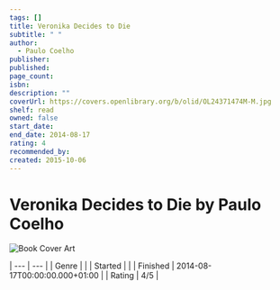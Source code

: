 ```yaml
---
tags: []
title: Veronika Decides to Die
subtitle: " "
author:
  - Paulo Coelho
publisher: 
published: 
page_count: 
isbn: 
description: ""
coverUrl: https://covers.openlibrary.org/b/olid/OL24371474M-M.jpg
shelf: read
owned: false
start_date: 
end_date: 2014-08-17
rating: 4
recommended_by: 
created: 2015-10-06
---
```


# Veronika Decides to Die by Paulo Coelho

![Book Cover Art](https://covers.openlibrary.org/b/olid/OL24371474M-M.jpg)


| --- | --- |
| Genre |  |
| Started |  |
| Finished | 2014-08-17T00:00:00.000+01:00 |
| Rating | 4/5 |

